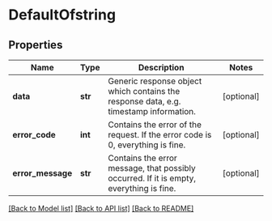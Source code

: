 # DefaultOfstring

## Properties
Name | Type | Description | Notes
------------ | ------------- | ------------- | -------------
**data** | **str** | Generic response object which contains the response data, e.g. timestamp information. | [optional] 
**error_code** | **int** | Contains the error of the request. If the error code is 0, everything is fine. | [optional] 
**error_message** | **str** | Contains the error message, that possibly occurred. If it is empty, everything is fine. | [optional] 

[[Back to Model list]](../README.md#documentation-for-models) [[Back to API list]](../README.md#documentation-for-api-endpoints) [[Back to README]](../README.md)


